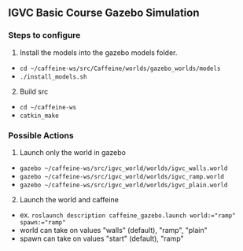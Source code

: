 ## IGVC Basic Course Gazebo Simulation

### Steps to configure
1. Install the models into the gazebo models folder.
 - `cd ~/caffeine-ws/src/Caffeine/worlds/gazebo_worlds/models`
 - `./install_models.sh`
2. Build src
 - `cd ~/caffeine-ws`
 - `catkin_make`

### Possible Actions
1. Launch only the world in gazebo
 - `gazebo ~/caffeine-ws/src/igvc_world/worlds/igvc_walls.world`
 - `gazebo ~/caffeine-ws/src/igvc_world/worlds/igvc_ramp.world`
 - `gazebo ~/caffeine-ws/src/igvc_world/worlds/igvc_plain.world`
2. Launch the world and caffeine
 - ex. `roslaunch description caffeine_gazebo.launch world:="ramp" spawn:="ramp"`
 - world can take on values "walls" (default), "ramp", "plain"
 - spawn can take on values "start" (default), "ramp"

